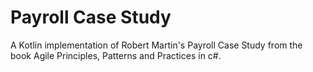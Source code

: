 # Payroll Case Study

A Kotlin implementation of Robert Martin's Payroll Case Study from the book Agile Principles, Patterns and Practices in c#. 